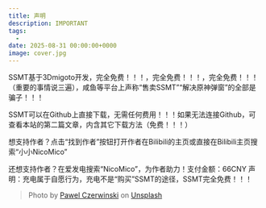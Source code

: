 ```yaml
---
title: 声明
description: IMPORTANT
tags:
  - 
date: 2025-08-31 00:00:00+0000
image: cover.jpg
---
```


SSMT基于3Dmigoto开发，完全免费！！！，完全免费！！！，完全免费！！！（重要的事情说三遍），咸鱼等平台上声称“售卖SSMT”“解决原神弹窗”的全部是骗子！！！

SSMT可以在Github上直接下载，无需任何费用！！！如果无法连接Github，可查看本站的第二篇文章，内含其它下载方法（免费！！！）

想支持作者？点击“找到作者”按钮打开作者在Bilibili的主页或直接在Bilibili主页搜索“小小NicoMico”

还想支持作者？在爱发电搜索“NicoMico”，为作者助力！支付金额：66CNY
声明：充电属于自愿行为，充电不是“购买”SSMT的途径，SSMT完全免费！！！

> Photo by [Pawel Czerwinski](https://unsplash.com/@pawel_czerwinski) on [Unsplash](https://unsplash.com/)